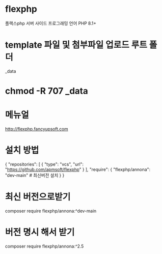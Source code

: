 # flexphp
플랙스php
서버 사이드 프로그래밍 언어 
PHP 8.1+

# template 파일 및 첨부파일 업로드 루트 폴더
_data 

# chmod -R 707 _data

# 메뉴얼
http://flexphp.fancyupsoft.com


# 설치 방법
{
    "repositories": [
        {
            "type": "vcs",
            "url": "https://github.com/apmsoft/flexphp"
        }
    ],
    "require": {
        "flexphp/annona": "dev-main" # 최신버전 설치
    }
}

# 최신 버전으로받기
composer require flexphp/annona:^dev-main

# 버전 명시 해서 받기
composer require flexphp/annona:^2.5
